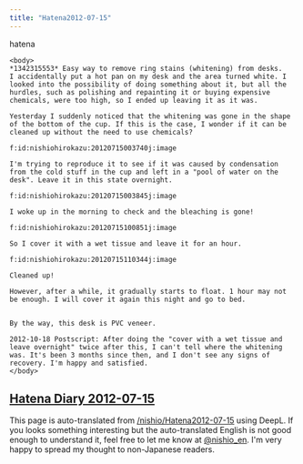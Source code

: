 ```yaml
---
title: "Hatena2012-07-15"
---
```


hatena

```
<body>
*1342315553* Easy way to remove ring stains (whitening) from desks.
I accidentally put a hot pan on my desk and the area turned white. I looked into the possibility of doing something about it, but all the hurdles, such as polishing and repainting it or buying expensive chemicals, were too high, so I ended up leaving it as it was.

Yesterday I suddenly noticed that the whitening was gone in the shape of the bottom of the cup. If this is the case, I wonder if it can be cleaned up without the need to use chemicals?

f:id:nishiohirokazu:20120715003740j:image

I'm trying to reproduce it to see if it was caused by condensation from the cold stuff in the cup and left in a "pool of water on the desk". Leave it in this state overnight.

f:id:nishiohirokazu:20120715003845j:image

I woke up in the morning to check and the bleaching is gone!

f:id:nishiohirokazu:20120715100851j:image

So I cover it with a wet tissue and leave it for an hour.

f:id:nishiohirokazu:20120715110344j:image

Cleaned up!

However, after a while, it gradually starts to float. 1 hour may not be enough. I will cover it again this night and go to bed.


By the way, this desk is PVC veneer.

2012-10-18 Postscript: After doing the "cover with a wet tissue and leave overnight" twice after this, I can't tell where the whitening was. It's been 3 months since then, and I don't see any signs of recovery. I'm happy and satisfied.
</body>
```


[Hatena Diary 2012-07-15](https://nishiohirokazu.hatenadiary.org/archive/2012/07/15)
---
This page is auto-translated from [/nishio/Hatena2012-07-15](https://scrapbox.io/nishio/Hatena2012-07-15) using DeepL. If you looks something interesting but the auto-translated English is not good enough to understand it, feel free to let me know at [@nishio_en](https://twitter.com/nishio_en). I'm very happy to spread my thought to non-Japanese readers.